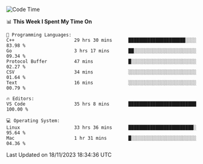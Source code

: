 
<!--START_SECTION:waka-->
![Code Time](http://img.shields.io/badge/Code%20Time-1%2C332%20hrs%2042%20mins-blue)

📊 **This Week I Spent My Time On** 

```text
💬 Programming Languages: 
C++                      29 hrs 30 mins      █████████████████████░░░░   83.98 % 
Go                       3 hrs 17 mins       ██░░░░░░░░░░░░░░░░░░░░░░░   09.34 % 
Protocol Buffer          47 mins             █░░░░░░░░░░░░░░░░░░░░░░░░   02.27 % 
CSV                      34 mins             ░░░░░░░░░░░░░░░░░░░░░░░░░   01.64 % 
Text                     16 mins             ░░░░░░░░░░░░░░░░░░░░░░░░░   00.79 % 

🔥 Editors: 
VS Code                  35 hrs 8 mins       █████████████████████████   100.00 % 

💻 Operating System: 
Linux                    33 hrs 36 mins      ████████████████████████░   95.64 % 
Mac                      1 hr 31 mins        █░░░░░░░░░░░░░░░░░░░░░░░░   04.36 % 
```


 Last Updated on 18/11/2023 18:34:36 UTC
<!--END_SECTION:waka-->

